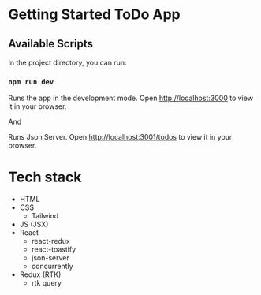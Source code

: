 # Getting Started ToDo App

## Available Scripts

In the project directory, you can run:

### `npm run dev`

Runs the app in the development mode.
Open [http://localhost:3000](http://localhost:3000) to view it in your browser.

And

Runs Json Server.
Open [http://localhost:3001/todos](http://localhost:3001/todos) to view it in your browser.

# Tech stack

- HTML
- CSS
  - Tailwind
- JS (JSX)
- React
  - react-redux
  - react-toastify
  - json-server
  - concurrently
- Redux (RTK)
  - rtk query
